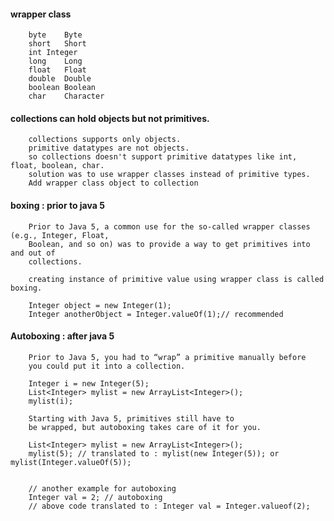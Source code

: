 #### wrapper class

        byte	Byte
        short	Short
        int	Integer
        long	Long
        float	Float
        double	Double
        boolean	Boolean
        char	Character

#### collections can hold objects but not primitives. 

        collections supports only objects.
        primitive datatypes are not objects.
        so collections doesn't support primitive datatypes like int, float, boolean, char.
        solution was to use wrapper classes instead of primitive types.
        Add wrapper class object to collection

#### boxing : prior to java 5

        Prior to Java 5, a common use for the so-called wrapper classes (e.g., Integer, Float,
        Boolean, and so on) was to provide a way to get primitives into and out of
        collections. 
        
        creating instance of primitive value using wrapper class is called boxing.
        
        Integer object = new Integer(1);
        Integer anotherObject = Integer.valueOf(1);// recommended


#### Autoboxing : after java 5

        Prior to Java 5, you had to “wrap” a primitive manually before
        you could put it into a collection. 
        
        Integer i = new Integer(5);
        List<Integer> mylist = new ArrayList<Integer>();
        mylist(i);
        
        Starting with Java 5, primitives still have to
        be wrapped, but autoboxing takes care of it for you.
        
        List<Integer> mylist = new ArrayList<Integer>();
        mylist(5); // translated to : mylist(new Integer(5)); or mylist(Integer.valueOf(5));
        
        
        // another example for autoboxing
        Integer val = 2; // autoboxing
        // above code translated to : Integer val = Integer.valueof(2);
        
        
